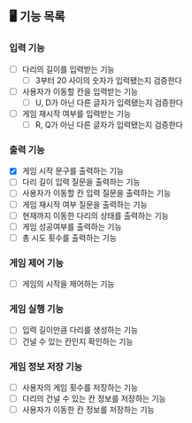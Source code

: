 ## 🖥 기능 목록

### 입력 기능
- [ ] 다리의 길이를 입력받는 기능
  - [ ] 3부터 20 사이의 숫자가 입력됐는지 검증한다
- [ ] 사용자가 이동할 칸을 입력받는 기능
  - [ ] U, D가 아닌 다른 글자가 입력됐는지 검증한다
- [ ] 게임 재시작 여부를 입력받는 기능
  - [ ] R, Q가 아닌 다른 글자가 입력됐는지 검증한다

### 출력 기능
- [x] 게임 시작 문구를 출력하는 기능
- [ ] 다리 길이 입력 질문을 출력하는 기능
- [ ] 사용자가 이동할 칸 입력 질문을 출력하는 기능
- [ ] 게임 재시작 여부 질문을 출력하는 기능
- [ ] 현재까지 이동한 다리의 상태를 출력하는 기능
- [ ] 게임 성공여부를 출력하는 기능
- [ ] 총 시도 횟수를 출력하는 기능

### 게임 제어 기능
- [ ] 게임의 시작을 제어하는 기능

### 게임 실행 기능 
- [ ] 입력 길이만큼 다리를 생성하는 기능
- [ ] 건널 수 있는 칸인지 확인하는 기능

### 게임 정보 저장 기능
- [ ] 사용자의 게임 횟수를 저장하는 기능
- [ ] 다리의 건널 수 있는 칸 정보를 저장하는 기능
- [ ] 사용자가 이동한 칸 정보를 저장하는 기능
